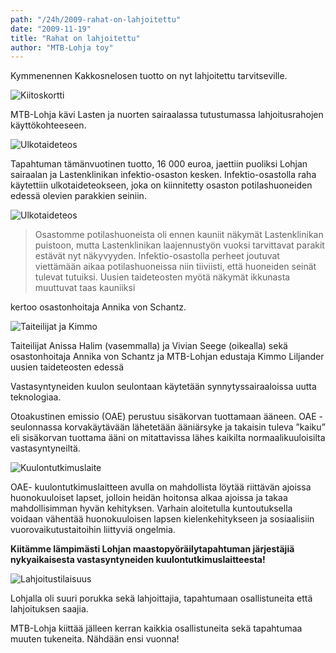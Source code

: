 ```yaml
---
path: "/24h/2009-rahat-on-lahjoitettu"
date: "2009-11-19"
title: "Rahat on lahjoitettu"
author: "MTB-Lohja toy"
---
```

Kymmenennen Kakkosnelosen tuotto on nyt lahjoitettu tarvitseville.

![Kiitoskortti](/img/24h-2009-lahjoitus-1.jpg "Kiitoskortti")

MTB-Lohja kävi Lasten ja nuorten sairaalassa tutustumassa lahjoitusrahojen käyttökohteeseen.

![Ulkotaideteos](/img/24h-2009-lahjoitus-2.jpg "Ulkotaideteos")

Tapahtuman tämänvuotinen tuotto, 16 000 euroa, jaettiin puoliksi Lohjan sairaalan ja Lastenklinikan infektio-osaston kesken. Infektio-osastolla raha käytettiin ulkotaideteokseen, joka on kiinnitetty osaston potilashuoneiden edessä olevien parakkien seiniin.

![Ulkotaideteos](/img/24h-2009-lahjoitus-3.jpg "Ulkotaideteos")

> Osastomme potilashuoneista oli ennen kauniit näkymät Lastenklinikan puistoon, mutta Lastenklinikan
> laajennustyön vuoksi tarvittavat parakit estävät nyt näkyvyyden. Infektio-osastolla perheet joutuvat
> viettämään aikaa potilashuoneissa niin tiiviisti, että huoneiden seinät tulevat tutuiksi.
> Uusien taideteosten myötä näkymät ikkunasta muuttuvat taas kauniiksi

kertoo osastonhoitaja Annika von Schantz.

![Taiteilijat ja Kimmo](/img/24h-2009-lahjoitus-4.jpg "Taiteilijat ja Kimmo")

Taiteilijat Anissa Halim (vasemmalla) ja Vivian Seege (oikealla) sekä osastonhoitaja Annika von Schantz ja MTB-Lohjan edustaja Kimmo Liljander uusien taideteosten edessä

Vastasyntyneiden kuulon seulontaan käytetään synnytyssairaaloissa uutta teknologiaa.

Otoakustinen emissio (OAE) perustuu sisäkorvan tuottamaan ääneen. OAE -seulonnassa korvakäytävään lähetetään ääniärsyke ja takaisin tuleva ”kaiku” eli sisäkorvan tuottama ääni on mitattavissa lähes kaikilta normaalikuuloisilta vastasyntyneiltä.

![Kuulontutkimuslaite](/img/24h-2009-lahjoitus-5.jpg "Kuulontutkimuslaite")

 OAE- kuulontutkimuslaitteen avulla on mahdollista löytää riittävän ajoissa huonokuuloiset lapset, jolloin heidän hoitonsa alkaa ajoissa ja takaa mahdollisimman hyvän kehityksen. Varhain aloitetulla kuntoutuksella voidaan vähentää huonokuuloisen lapsen kielenkehitykseen ja sosiaalisiin vuorovaikutustaitoihin liittyviä ongelmia.

 **Kiitämme lämpimästi Lohjan maastopyöräilytapahtuman järjestäjiä nykyaikaisesta vastasyntyneiden kuulontutkimuslaitteesta!**

![Lahjoitustilaisuus](/img/24h-2009-lahjoitus-6.jpg "Lahjoitustilaisuus")

Lohjalla oli suuri porukka sekä lahjoittajia, tapahtumaan osallistuneita että lahjoituksen saajia.

MTB-Lohja kiittää jälleen kerran kaikkia osallistuneita sekä tapahtumaa muuten tukeneita. Nähdään ensi vuonna!